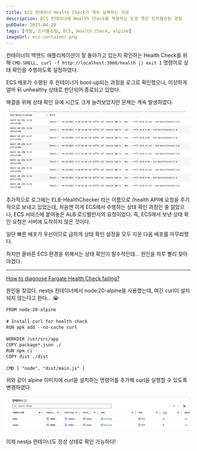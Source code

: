 ```yaml
---
title: ECS 컨테이너 Health Check가 계속 실패하는 이유
description: ECS 컨테이너에 Health Check를 적용하는 도중 겪은 트러블슈팅 경험
pubDate: 2025-04-28
tags: [개발, 트러블슈팅, ECS, Health Check, alpine]
imageUrl: ecs-container.png
---
```


컨테이너의 백엔드 애플리케이션이 잘 돌아가고 있는지 확인하는 Health Check를 위해 `CMD-SHELL, curl -f http://localhost:3000/health || exit 1` 명령어로 상태 확인을 수행하도록 설정하였다.

ECS 배포가 수행된 후 컨테이너가 boot-up되는 과정을 로그로 확인했으나, 이상하게 얼마 뒤 unhealthy 상태로 판단되어 종료되고 있었다.

해결을 위해 상태 확인 유예 시간도 크게 늘려보았지만 문제는 계속 발생하였다.

![ecs-log.png](ecs-log.png)

추가적으로 로그에는 ELB-HealthChecker 라는 이름으로 /health API에 요청을 주기적으로 보내고 있었는데, 처음엔 이게 ECS에서 수행하는 상태 확인 과정인 줄 알았으나, ECS 서비스에 붙여놓은 ALB 로드밸런서의 요청이었다. 즉, ECS에서 보낸 상태 확인 요청은 서버에 도착하지 않은 것이다.

일단 빠른 배포가 우선이므로 급하게 상태 확인 설정을 모두 지운 다음 배포를 마무리했다.

하지만 올바른 ECS 환경을 위해서는 상태 확인이 필수적인데… 원인을 하루 빨리 찾아야겠다.

---

[How to diagnose Fargate Health Check failing?](https://www.reddit.com/r/aws/comments/g545bh/how_to_diagnose_fargate_health_check_failing/)

원인을 찾았다. nestjs 컨테이너에서 node:20-alpine을 사용했는데, 여긴 curl이 설치되지 않는다고 한다… 😭

```docker
FROM node:20-alpine

# Install curl for health check
RUN apk add --no-cache curl

WORKDIR /usr/src/app
COPY package*.json ./
RUN npm ci
COPY dist ./dist

CMD [ "node", "dist/main.js" ]
```

위와 같이 alpine 이미지에 curl을 설치하는 명령어를 추가해 curl을 실행할 수 있도록 변경하였다.

![ecs-container.png](ecs-container.png)

이제 nestjs 컨테이너도 정상 상태로 확인 가능하다!